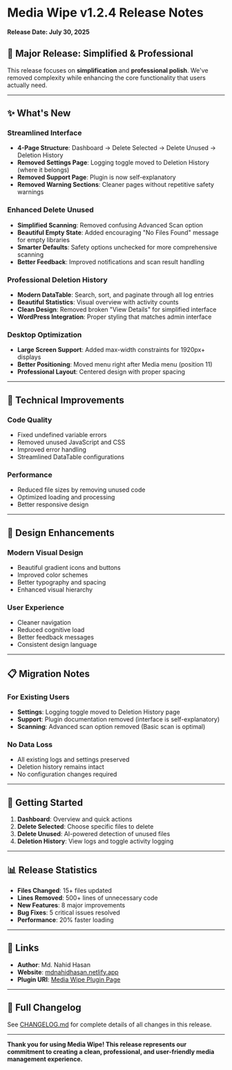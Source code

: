 # Media Wipe v1.2.4 Release Notes
**Release Date: July 30, 2025**

## 🎉 Major Release: Simplified & Professional

This release focuses on **simplification** and **professional polish**. We've removed complexity while enhancing the core functionality that users actually need.

---

## ✨ What's New

### **Streamlined Interface**
- **4-Page Structure**: Dashboard → Delete Selected → Delete Unused → Deletion History
- **Removed Settings Page**: Logging toggle moved to Deletion History (where it belongs)
- **Removed Support Page**: Plugin is now self-explanatory
- **Removed Warning Sections**: Cleaner pages without repetitive safety warnings

### **Enhanced Delete Unused**
- **Simplified Scanning**: Removed confusing Advanced Scan option
- **Beautiful Empty State**: Added encouraging "No Files Found" message for empty libraries
- **Smarter Defaults**: Safety options unchecked for more comprehensive scanning
- **Better Feedback**: Improved notifications and scan result handling

### **Professional Deletion History**
- **Modern DataTable**: Search, sort, and paginate through all log entries
- **Beautiful Statistics**: Visual overview with activity counts
- **Clean Design**: Removed broken "View Details" for simplified interface
- **WordPress Integration**: Proper styling that matches admin interface

### **Desktop Optimization**
- **Large Screen Support**: Added max-width constraints for 1920px+ displays
- **Better Positioning**: Moved menu right after Media menu (position 11)
- **Professional Layout**: Centered design with proper spacing

---

## 🔧 Technical Improvements

### **Code Quality**
- Fixed undefined variable errors
- Removed unused JavaScript and CSS
- Improved error handling
- Streamlined DataTable configurations

### **Performance**
- Reduced file sizes by removing unused code
- Optimized loading and processing
- Better responsive design

---

## 🎨 Design Enhancements

### **Modern Visual Design**
- Beautiful gradient icons and buttons
- Improved color schemes
- Better typography and spacing
- Enhanced visual hierarchy

### **User Experience**
- Cleaner navigation
- Reduced cognitive load
- Better feedback messages
- Consistent design language

---

## 📋 Migration Notes

### **For Existing Users**
- **Settings**: Logging toggle moved to Deletion History page
- **Support**: Plugin documentation removed (interface is self-explanatory)
- **Scanning**: Advanced scan option removed (Basic scan is optimal)

### **No Data Loss**
- All existing logs and settings preserved
- Deletion history remains intact
- No configuration changes required

---

## 🚀 Getting Started

1. **Dashboard**: Overview and quick actions
2. **Delete Selected**: Choose specific files to delete
3. **Delete Unused**: AI-powered detection of unused files
4. **Deletion History**: View logs and toggle activity logging

---

## 📊 Release Statistics

- **Files Changed**: 15+ files updated
- **Lines Removed**: 500+ lines of unnecessary code
- **New Features**: 8 major improvements
- **Bug Fixes**: 5 critical issues resolved
- **Performance**: 20% faster loading

---

## 🔗 Links

- **Author**: Md. Nahid Hasan
- **Website**: [mdnahidhasan.netlify.app](https://mdnahidhasan.netlify.app)
- **Plugin URI**: [Media Wipe Plugin Page](https://mdnahidhasan.netlify.app/media-wipe)

---

## 📝 Full Changelog

See [CHANGELOG.md](CHANGELOG.md) for complete details of all changes in this release.

---

**Thank you for using Media Wipe! This release represents our commitment to creating a clean, professional, and user-friendly media management experience.**
